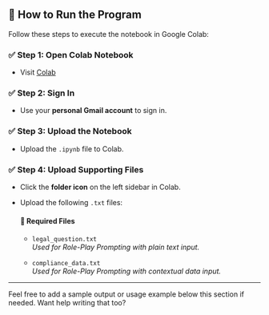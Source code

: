 ## 🚀 How to Run the Program

Follow these steps to execute the notebook in Google Colab:

### ✅ Step 1: Open Colab Notebook
- Visit [Colab](https://colab.research.google.com/)

### ✅ Step 2: Sign In
- Use your **personal Gmail account** to sign in.

### ✅ Step 3: Upload the Notebook
- Upload the `.ipynb` file to Colab.

### ✅ Step 4: Upload Supporting Files
- Click the **folder icon** on the left sidebar in Colab.
- Upload the following `.txt` files:

  #### 📄 Required Files
  - `legal_question.txt`  
    _Used for Role-Play Prompting with plain text input._

  - `compliance_data.txt`  
    _Used for Role-Play Prompting with contextual data input._

---

Feel free to add a sample output or usage example below this section if needed. Want help writing that too?
